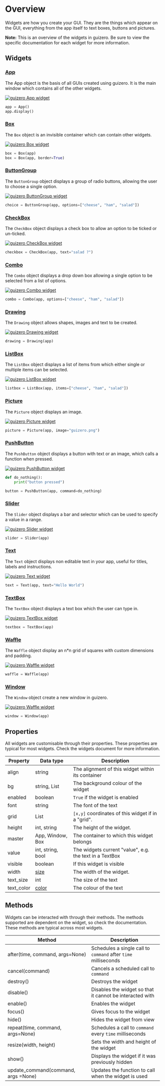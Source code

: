 # Overview

Widgets are how you create your GUI. They are the things which appear on the GUI, everything from the app itself to text boxes, buttons and pictures.

**Note:** This is an overview of the widgets in guizero. Be sure to view the specific documentation for each widget for more information.

## Widgets

### [App](app.md)

The App object is the basis of all GUIs created using guizero. It is the main window which contains all of the other widgets.

[![guizero App widget](images/app_small.png)](app.md)

```python
app = App()
app.display()
```

### [Box](box.md)

The `Box` object is an invisible container which can contain other widgets.

[![guizero Box widget](images/box.png)](box.md)

```python
box = Box(app)
box = Box(app, border=True)
```

### [ButtonGroup](buttongroup.md)

The `ButtonGroup` object displays a group of radio buttons, allowing the user to choose a single option.

[![guizero ButtonGroup widget](images/buttongroup.png)](buttongroup.md)

```python
choice = ButtonGroup(app, options=["cheese", "ham", "salad"])
```

### [CheckBox](checkbox.md)

The `CheckBox` object displays a check box to allow an option to be ticked or un-ticked.

[![guizero CheckBox widget](images/checkbox.png)](checkbox.md)

```python
checkbox = CheckBox(app, text="salad ?")
```

### [Combo](combo.md)

The `Combo` object displays a drop down box allowing a single option to be selected from a list of options.

[![guizero Combo widget](images/combo.png)](combo.md)

```python
combo = Combo(app, options=["cheese", "ham", "salad"])
```

### [Drawing](drawing.md)

The `Drawing` object allows shapes, images and text to be created.

[![guizero Drawing widget](images/drawing.png)](drawing.md)

```python
drawing = Drawing(app)
```

### [ListBox](listbox.md)

The `ListBox` object displays a list of items from which either single or multiple items can be selected.

[![guizero ListBox widget](images/listbox.png)](listbox.md)

```python
listbox = ListBox(app, items=["cheese", "ham", "salad"])
```

### [Picture](picture.md)

The `Picture` object displays an image.

[![guizero Picture widget](images/picture.png)](picture.md)

```python
picture = Picture(app, image="guizero.png")
```

### [PushButton](pushbutton.md)

The `PushButton` object displays a button with text or an image, which calls a function when pressed.

[![guizero PushButton widget](images/pushbutton.png)](pushbutton.md)

```python
def do_nothing():
    print("button pressed")

button = PushButton(app, command=do_nothing)
```

### [Slider](slider.md)

The `Slider` object displays a bar and selector which can be used to specify a value in a range.

[![guizero Slider widget](images/slider.png)](slider.md)

```python
slider = Slider(app)
```

### [Text](text.md)

The `Text` object displays non editable text in your app, useful for titles, labels and instructions.

[![guizero Text widget](images/text.png)](text.md)

```python
text = Text(app, text="Hello World")
```

### [TextBox](textbox.md)

The `TextBox` object displays a text box which the user can type in.

[![guizero TextBox widget](images/textbox.png)](textbox.md)

```python
textbox = TextBox(app)
```

### [Waffle](waffle.md)

The `Waffle` object display an n*n grid of squares with custom dimensions and padding.

[![guizero Waffle widget](images/waffle.png)](waffle.md)

```python
waffle = Waffle(app)
```

### [Window](window.md)

The `Window` object create a new window in guizero.

[![guizero Waffle widget](images/window_small.png)](window.md)

```python
window = Window(app)
```

## Properties

All widgets are customisable through their properties. These properties are typical for most widgets. Check the widgets document for more information.

| Property   | Data type          | Description                                             |
|------------|--------------------|---------------------------------------------------------|
| align      | string             | The alignment of this widget within its container       |
| bg         | string, List       | The background colour of the widget                     |
| enabled    | boolean            | `True` if the widget is enabled                         |
| font       | string             | The font of the text                                    |
| grid       | List               | `[x,y]` coordinates of this widget if in a "grid".      |
| height     | int, string        | The height of the widget.                               |
| master     | App, Window, Box   | The container to which this widget belongs              |
| value      | int, string, bool  | The widgets current "value", e.g. the text in a TextBox |
| visible    | boolean            | If this widget is visible                               |
| width      | [size](size.md)    | The width of the widget.                                |
| text_size  | int                | The size of the text                                    |
| text_color | [color](colors.md) | The colour of the text                                  |

## Methods

Widgets can be interacted with through their methods. The methods supported are dependent on the widget, so check the documentation. These methods are typical across most widgets. 

| Method                              | Description                                                    |
|-------------------------------------|----------------------------------------------------------------|
| after(time, command, args=None)     | Schedules a single call to `command` after `time` milliseconds |
| cancel(command)                     | Cancels a scheduled call to `command`                          |
| destroy()                           | Destroys the widget                                            |
| disable()                           | Disables the widget so that it cannot be interacted with       |
| enable()                            | Enables the widget                                             |
| focus()                             | Gives focus to the widget                                      |
| hide()                              | Hides the widget from view                                     |
| repeat(time, command, args=None)    | Schedules a call to `command` every `time` milliseconds        |
| resize(width, height)               | Sets the width and height of the widget                        |
| show()                              | Displays the widget if it was previously hidden                |
| update_command(command, args =None) | Updates the function to call when the widget is used           |
